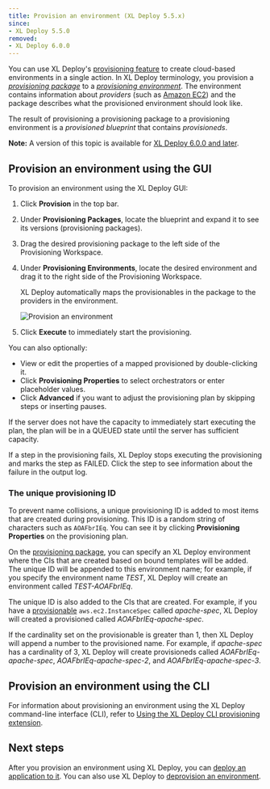 ```yaml
---
title: Provision an environment (XL Deploy 5.5.x)
since:
- XL Deploy 5.5.0
removed:
- XL Deploy 6.0.0
---
```


You can use XL Deploy's [provisioning feature](/xl-deploy/concept/provisioning-through-xl-deploy.html) to create cloud-based environments in a single action. In XL Deploy terminology, you provision a [*provisioning package*](/xl-deploy/how-to/create-a-provisioning-package.html) to a [*provisioning environment*](/xl-deploy/how-to/create-a-provisioning-environment.html). The environment contains information about *providers* (such as [Amazon EC2](https://aws.amazon.com/ec2/)) and the package describes what the provisioned environment should look like.

The result of provisioning a provisioning package to a provisioning environment is a *provisioned blueprint* that contains *provisioneds*.

**Note:** A version of this topic is available for [XL Deploy 6.0.0 and later](/xl-deploy/how-to/provision-an-environment.html).

## Provision an environment using the GUI

To provision an environment using the XL Deploy GUI:

1. Click **Provision** in the top bar.
1. Under **Provisioning Packages**, locate the blueprint and expand it to see its versions (provisioning packages).
1. Drag the desired provisioning package to the left side of the Provisioning Workspace.
1. Under **Provisioning Environments**, locate the desired environment and drag it to the right side of the Provisioning Workspace.

    XL Deploy automatically maps the provisionables in the package to the providers in the environment.

    ![Provision an environment](images/provisioning-mapping.png)

1. Click **Execute** to immediately start the provisioning.

You can also optionally:

* View or edit the properties of a mapped provisioned by double-clicking it.
* Click **Provisioning Properties** to select orchestrators or enter placeholder values.
* Click **Advanced** if you want to adjust the provisioning plan by skipping steps or inserting pauses.

If the server does not have the capacity to immediately start executing the plan, the plan will be in a QUEUED state until the server has sufficient capacity.

If a step in the provisioning fails, XL Deploy stops executing the provisioning and marks the step as FAILED. Click the step to see information about the failure in the output log.

### The unique provisioning ID

To prevent name collisions, a unique provisioning ID is added to most items that are created during provisioning. This ID is a random string of characters such as `AOAFbrIEq`. You can see it by clicking **Provisioning Properties** on the provisioning plan.

On the [provisioning package](/xl-deploy/how-to/create-a-provisioning-package.html#create-a-provisioning-package), you can specify an XL Deploy environment where the CIs that are created based on bound templates will be added. The unique ID will be appended to this environment name; for example, if you specify the environment name *TEST*, XL Deploy will create an environment called *TEST-AOAFbrIEq*.

The unique ID is also added to the CIs that are created. For example, if you have a [provisionable](/xl-deploy/how-to/create-a-provisioning-package.html#add-a-provisionable-to-a-package) `aws.ec2.InstanceSpec` called *apache-spec*, XL Deploy will created a provisioned called *AOAFbrIEq-apache-spec*.

If the cardinality set on the provisionable is greater than 1, then XL Deploy will append a number to the provisioned name. For example, if *apache-spec* has a cardinality of 3, XL Deploy will create provisioneds called *AOAFbrIEq-apache-spec*, *AOAFbrIEq-apache-spec-2*, and *AOAFbrIEq-apache-spec-3*.

## Provision an environment using the CLI

For information about provisioning an environment using the XL Deploy command-line interface (CLI), refer to [Using the XL Deploy CLI provisioning extension](/xl-deploy/how-to/using-the-xl-deploy-cli-provisioning-extension.html).

## Next steps

After you provision an environment using XL Deploy, you can [deploy an application to it](/xl-deploy/how-to/deploy-to-a-provisioned-environment.html). You can also use XL Deploy to [deprovision an environment](/xl-deploy/how-to/deprovision-an-environment.html).
